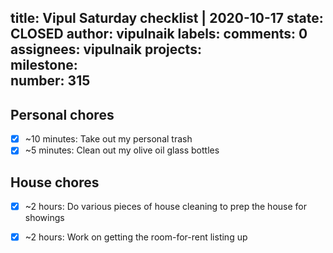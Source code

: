 title:	Vipul Saturday checklist | 2020-10-17
state:	CLOSED
author:	vipulnaik
labels:	
comments:	0
assignees:	vipulnaik
projects:	
milestone:	
number:	315
--
## Personal chores

- [x] ~10 minutes: Take out my personal trash
- [x] ~5 minutes: Clean out my olive oil glass bottles

## House chores

- [x] ~2 hours: Do various pieces of house cleaning to prep the house for showings
- [x] ~2 hours: Work on getting the room-for-rent listing up

